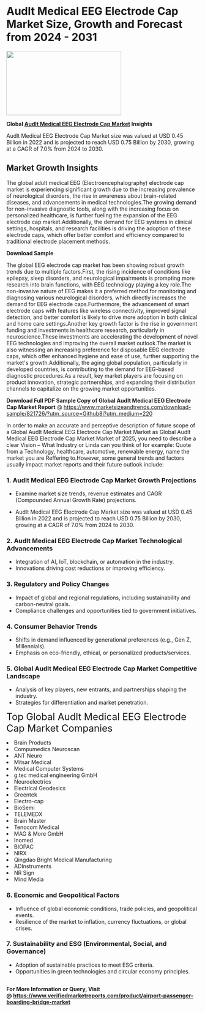 <H1>Audlt Medical EEG Electrode Cap Market Size, Growth and Forecast from 2024 - 2031</H1><img class="aligncenter size-medium wp-image-584254" src="https://thirdeyenews.in/wp-content/uploads/2024/09/Global-Market-Research-300x168.jpeg" alt="" width="300" height="168" /><p><strong>Global&nbsp;<a href="https://www.marketsizeandtrends.com/download-sample/821726/?utm_source=Github8j?utm_medium=220">Audlt Medical EEG Electrode Cap Market</a> Insights</strong></p><p>Audlt Medical EEG Electrode Cap Market size was valued at USD 0.45 Billion in 2022 and is projected to reach USD 0.75 Billion by 2030, growing at a CAGR of 7.0% from 2024 to 2030.</p><p><h2>Market Growth Insights</h2> <p>The global adult medical EEG (Electroencephalography) electrode cap market is experiencing significant growth due to the increasing prevalence of neurological disorders, the rise in awareness about brain-related diseases, and advancements in medical technologies.The growing demand for non-invasive diagnostic tools, along with the increasing focus on personalized healthcare, is further fueling the expansion of the EEG electrode cap market.Additionally, the demand for EEG systems in clinical settings, hospitals, and research facilities is driving the adoption of these electrode caps, which offer better comfort and efficiency compared to traditional electrode placement methods.</p> <p><strong>Download Sample</strong></p> <p>The global EEG electrode cap market has been showing robust growth trends due to multiple factors.First, the rising incidence of conditions like epilepsy, sleep disorders, and neurological impairments is prompting more research into brain functions, with EEG technology playing a key role.The non-invasive nature of EEG makes it a preferred method for monitoring and diagnosing various neurological disorders, which directly increases the demand for EEG electrode caps.Furthermore, the advancement of smart electrode caps with features like wireless connectivity, improved signal detection, and better comfort is likely to drive more adoption in both clinical and home care settings.Another key growth factor is the rise in government funding and investments in healthcare research, particularly in neuroscience.These investments are accelerating the development of novel EEG technologies and improving the overall market outlook.The market is also witnessing an increasing preference for disposable EEG electrode caps, which offer enhanced hygiene and ease of use, further supporting the market's growth.Additionally, the aging global population, particularly in developed countries, is contributing to the demand for EEG-based diagnostic procedures.As a result, key market players are focusing on product innovation, strategic partnerships, and expanding their distribution channels to capitalize on the growing market opportunities.</p> <p><span class=""><strong>Download Full PDF Sample Copy of Global Audlt Medical EEG Electrode Cap Market Report</strong> @ <a href="https://www.marketsizeandtrends.com/download-sample/821726/?utm_source=Github8j?utm_medium=220" target="_blank">https://www.marketsizeandtrends.com/download-sample/821726/?utm_source=Github8j?utm_medium=220</a></span></p><p>In order to make an accurate and perceptive description of future scope of a Global&nbsp;Audlt Medical EEG Electrode Cap Market Market as Global&nbsp;Audlt Medical EEG Electrode Cap Market Market of 2025, you need to describe a clear Vision &ndash; What Industry or Linda can you think of for example: Quote from a Technology, healthcare, automotive, renewable energy, name the market you are Reffering to.However, some general trends and factors usually impact market reports and their future outlook include:</p><h3>1.&nbsp;<strong>Audlt Medical EEG Electrode Cap Market Growth Projections</strong></h3><ul><li>Examine market size trends, revenue estimates and CAGR (Compounded Annual Growth Rate) projections.</li><li><p>Audlt Medical EEG Electrode Cap Market size was valued at USD 0.45 Billion in 2022 and is projected to reach USD 0.75 Billion by 2030, growing at a CAGR of 7.0% from 2024 to 2030.</p></li></ul><h3>2.&nbsp;<strong>Audlt Medical EEG Electrode Cap Market Technological Advancements</strong></h3><ul><li>Integration of AI, IoT, blockchain, or automation in the industry.</li><li>Innovations driving cost reductions or improving efficiency.</li></ul><h3>3.&nbsp;<strong>Regulatory and Policy Changes</strong></h3><ul><li>Impact of global and regional regulations, including sustainability and carbon-neutral goals.</li><li>Compliance challenges and opportunities tied to government initiatives.</li></ul><h3>4.&nbsp;<strong>Consumer Behavior Trends</strong></h3><ul><li>Shifts in demand influenced by generational preferences (e.g., Gen Z, Millennials).</li><li>Emphasis on eco-friendly, ethical, or personalized products/services.</li></ul><h3>5.&nbsp;<strong>Global Audlt Medical EEG Electrode Cap Market Competitive Landscape</strong></h3><ul><li>Analysis of key players, new entrants, and partnerships shaping the industry.</li><li>Strategies for differentiation and market penetration.</li></ul><p data-pm-slice="1 1 []"><span style="color: inherit; font-family: inherit; font-size: 25px;">Top Global Audlt Medical EEG Electrode Cap Market Companies</span></p><div class="" data-test-id=""><p><li>Brain Products</li><li> Compumedics Neuroscan</li><li> ANT Neuro</li><li> Mitsar Medical</li><li> Medical Computer Systems</li><li> g.tec medical engineering GmbH</li><li> Neuroelectrics</li><li> Electrical Geodesics</li><li> Greentek</li><li> Electro-cap</li><li> BioSemi</li><li> TELEMEDX</li><li> Brain Master</li><li> Tenocom Medical</li><li> MAG & More GmbH</li><li> Inomed</li><li> BIOPAC</li><li> NIRX</li><li> Qingdao Bright Medical Manufacturing</li><li> ADInstruments</li><li> NR Sign</li><li> Mind Media</li></p></div><h3>6.&nbsp;<strong>Economic and Geopolitical Factors</strong></h3><ul><li>Influence of global economic conditions, trade policies, and geopolitical events.</li><li>Resilience of the market to inflation, currency fluctuations, or global crises.</li></ul><h3>7.&nbsp;<strong>Sustainability and ESG (Environmental, Social, and Governance)</strong></h3><ul><li>Adoption of sustainable practices to meet ESG criteria.</li><li>Opportunities in green technologies and circular economy principles.</li></ul><h2><strong style="font-size: 14px;">For More Information or Query, Visit @&nbsp;</strong><a style="background-color: #ffffff; font-size: 14px;" href="https://www.marketsizeandtrends.com/report/audlt-medical-eeg-electrode-cap-market/" target="_blank">https://www.verifiedmarketreports.com/product/airport-passenger-boarding-bridge-market</a></h2>